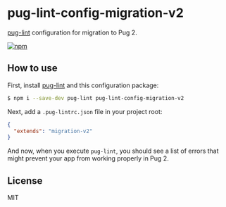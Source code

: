 # pug-lint-config-migration-v2

[pug-lint] configuration for migration to Pug 2.

[![npm](https://img.shields.io/npm/v/npm.svg?maxAge=2592000)](https://www.npmjs.com/package/pug-lint-config-migration-v2)

## How to use

First, install [pug-lint] and this configuration package:

```sh
$ npm i --save-dev pug-lint pug-lint-config-migration-v2
```

Next, add a `.pug-lintrc.json` file in your project root:

```json
{
  "extends": "migration-v2"
}
```

And now, when you execute `pug-lint`, you should see a list of errors that might prevent your app from working properly in Pug 2.

## License

MIT

[pug-lint]: https://www.npmjs.com/package/pug-lint
